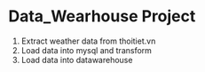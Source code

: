 # Data_Wearhouse Project
1. Extract weather data from thoitiet.vn
2. Load data into mysql and transform
3. Load data into datawarehouse
